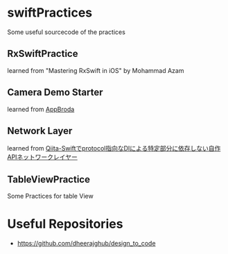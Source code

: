 # swiftPractices

Some useful sourcecode of the practices

## RxSwiftPractice
learned from "Mastering RxSwift in iOS" by Mohammad Azam

## Camera Demo Starter
learned from [AppBroda](https://www.appcoda.com/avfoundation-swift-guide/)

## Network Layer
learned from [Qiita-Swiftでprotocol指向なDIによる特定部分に依存しない自作APIネットワークレイヤー](https://qiita.com/EnVacance/items/3ac70909f8f2c49e7ae9)

## TableViewPractice
Some Practices for table View

# Useful Repositories
- https://github.com/dheerajghub/design_to_code
